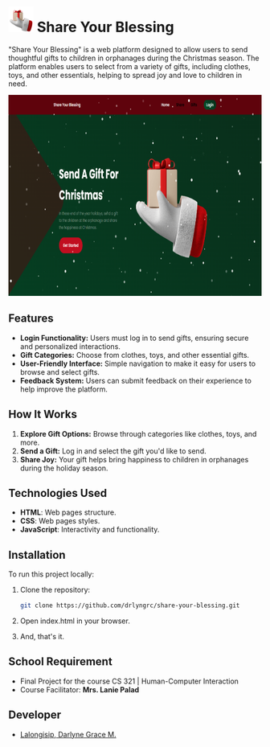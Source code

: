 # <img src="Source Code/assets/img/icon.png" alt="Share Your Blessing Icon" width="50" height="50"> Share Your Blessing

"Share Your Blessing" is a web platform designed to allow users to send thoughtful gifts to children in orphanages during the Christmas season. The platform enables users to select from a variety of gifts, including clothes, toys, and other essentials, helping to spread joy and love to children in need.

<div align="center"><img src="Source Code/assets/img/sample.png" alt="Share Your Blessing main" width="680" height="400">  </div>

## Features

- **Login Functionality:** Users must log in to send gifts, ensuring secure and personalized interactions.
- **Gift Categories:** Choose from clothes, toys, and other essential gifts.
- **User-Friendly Interface:** Simple navigation to make it easy for users to browse and select gifts.
- **Feedback System:** Users can submit feedback on their experience to help improve the platform.

## How It Works

1. **Explore Gift Options:** Browse through categories like clothes, toys, and more.
2. **Send a Gift:** Log in and select the gift you'd like to send.
3. **Share Joy:** Your gift helps bring happiness to children in orphanages during the holiday season.

## Technologies Used

- **HTML**: Web pages structure.
- **CSS**: Web pages styles.
- **JavaScript**: Interactivity and functionality.

## Installation

To run this project locally:

1. Clone the repository:
   ```bash
   git clone https://github.com/drlyngrc/share-your-blessing.git

2. Open index.html in your browser. 

3. And, that's it.

## School Requirement

- Final Project for the course CS 321 | Human-Computer Interaction 
- Course Facilitator: **Mrs. Lanie Palad**

## Developer
- [Lalongisip, Darlyne Grace M.](https://github.com/drlyngrc)  
